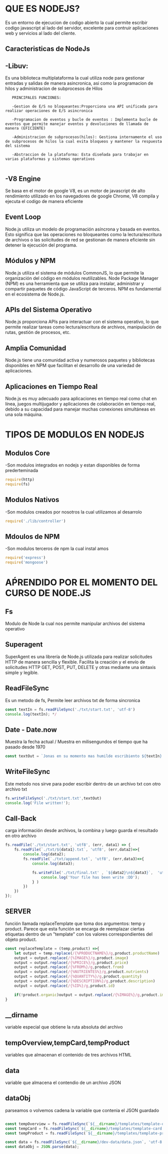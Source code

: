 # QUE ES NODEJS?

Es un entorno de ejecucion de codigo abierto la cual permite escribir codigo javascript al lado del servidor,
excelente para contruir aplicaciones web y servicios al lado del cliente.

Caracteristicas de NodeJs
-

-Libuv:
-------
Es una biblioteca multiplataforma la cual utiliza node para gestionar entradas y salidas de manera asincronica,
asi como la programacion de hilos y administracion de subprocesos de Hilos

 ```
    PRINCIPALES FUNCIONES:

    -Gestion de E/S no bloqueantes:Proporciona una API unificada para realizar operaciones de E/S asincronica

    -Programacion de eventos y bucle de eventos : Implementa bucle de eventos que permite manejar eventos y devoluciones de llamada de manera (EFICIENTE)

    -Administracion de subprocesos(hilos): Gestiona internamente el uso de subprocesos de hilos la cual evita bloqueos y mantener la respuesta del sistema

    -Abstraccion de la plataforma: Esta diseñada para trabajar en varias plataformas y sistemas operativos 


 ```

-V8 Engine
----------
 Se basa en el motor de google V8, es un motor de javascript de alto rendimiento utilizado en los navegadores de google Chrome, V8 compila  y ejecuta el codigo de manera eficiente

Event Loop
----------
 Node.js utiliza un modelo de programación asíncrona y basada en eventos. Esto significa que las operaciones no bloqueantes como la lectura/escritura de archivos o las solicitudes de red se gestionan de manera eficiente sin detener la ejecución del programa.

Módulos y NPM 
-------------
 Node.js utiliza el sistema de módulos CommonJS, lo que permite la organización del código en módulos reutilizables. Node Package Manager (NPM) es una herramienta que se utiliza para instalar, administrar y compartir paquetes de código JavaScript de terceros. NPM es fundamental en el ecosistema de Node.js.

APIs del Sistema Operativo
--------------------------
 Node.js proporciona APIs para interactuar con el sistema operativo, lo que permite realizar tareas como lectura/escritura de archivos, manipulación de rutas, gestión de procesos, etc.

Amplia Comunidad
----------------
 Node.js tiene una comunidad activa y numerosos paquetes y bibliotecas disponibles en NPM que facilitan el desarrollo de una variedad de aplicaciones.

Aplicaciones en Tiempo Real
---------------------------
 Node.js es muy adecuado para aplicaciones en tiempo real como chat en línea, juegos multijugador y aplicaciones de colaboración en tiempo real, debido a su capacidad para manejar muchas conexiones simultáneas en una sola máquina.


# TIPOS DE MODULOS EN NODEJS

Modulos Core
--

-Son modulos integrados en nodejs y estan disponibles de forma prederteminada

```javascript
require(http)
require(fs)
```

Modulos Nativos
--

-Son modulos creados por nosotros la cual utilizamos al desarrolo

```javascript
require('./lib/controller')
```

Mdoulos de NPM
--

-Son modulos terceros de npm la cual instal amos

```javascript
require('express')
require('mongoose')
```

# AṔRENDIDO POR EL MOMENTO DEL CURSO DE NODE.JS

Fs
--

Modulo de Node la cual nos permite manipular archivos del sistema operativo

Superagent
----------

SuperAgent es una librería de Node.js utilizada para realizar solicitudes HTTP de manera sencilla y flexible. Facilita la creación y el envío de solicitudes HTTP GET, POST, PUT, DELETE y otras mediante una sintaxis simple y legible.

ReadFileSync
------------
Es un metodo de fs, Permite leer archivos txt de forma sincronica

```javascript
const textIn = fs.readFileSync('./txt/start.txt', 'utf-8')
console.log(textIn); */
```

Date - Date.now
---------------
Muestra la fecha actual / Muestra en milisengundos el tiempo que ha pasado desde 1970  

```javascript
const textOut = `Jonas en su momento mas humilde escribiento ${textIn}.\nCreated on ${Date()}
```

WriteFileSync
-------------
Este metodo nos sirve para poder escribir dentro de un archivo txt con otro archivo txt

```javascript
fs.writeFileSync('./txt/start.txt',textOut)
console.log('File written!');
```

Call-Back
---------
carga información desde archivos, la combina y luego guarda el resultado en otro archivo

```javascript
fs.readFile('./txt/start.txt', 'utf8', (err, data1) => {
    fs.readFile(`./txt/${data1}.txt`, 'utf8', (err,data2)=>{
        console.log(data2);
        fs.readFile(`./txt/append.txt`, 'utf8', (err,data3)=>{
            console.log(data3);

            fs.writeFile('./txt/final.txt' , `${data2}\n${data3}`,  'utf8' , err =>{
                console.log('Your file has been write :DD');
            } )
        })
    })
});
```

SERVER
------
 función llamada replaceTemplate que toma dos argumentos: temp y product. Parece que esta función se encarga de reemplazar ciertas etiquetas dentro de un "template" con los valores correspondientes del objeto product.

```javascript
const replaceTemplate = (temp,product) =>{
    let output = temp.replace(/{%PRODUCTNAME%}/g,product.productName)
    output = output.replace(/{%IMAGE%}/g,product.image)
    output = output.replace(/{%PRICE%}/g,product.price)
    output = output.replace(/{%FROM%}/g,product.from)
    output = output.replace(/{%NUTRIENTES%}/g,product.nutrients)
    output = output.replace(/{%QUANTITY%}/g,product.quantity)
    output = output.replace(/{%DESCRIPTION%}/g,product.description)
    output = output.replace(/{%ID%}/g,product.id)

    if(!product.organic)output = output.replace(/{%IMAGE%}/g,product.image)
}
```

__dirname  
---------
variable especial que obtiene la ruta absoluta del archivo

tempOverview,tempCard,tempProduct 
---------------------------------
 variables que almacenan el contenido de tres archivos HTML

data 
----
variable que almacena el contendio de un archivo JSON

dataObj 
-------
parseamos o volvemos cadena la variable que contenia el JSON guardado

```javascript

const tempOverview = fs.readFileSync(`${__dirname}/templates/template-overview.html`, 'utf-8',)
const tempCard = fs.readFileSync(`${__dirname}/templates/template-card.html`, 'utf-8',)
const tempProduct = fs.readFileSync(`${__dirname}/templates/template-product.html`, 'utf-8',)

const data = fs.readFileSync(`${__dirname}/dev-data/data.json`, 'utf-8',)
const dataObj = JSON.parse(data);

```








